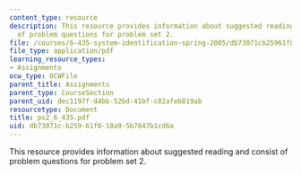 ```yaml
---
content_type: resource
description: This resource provides information about suggested reading and consist
  of problem questions for problem set 2.
file: /courses/6-435-system-identification-spring-2005/db73071cb25961f018a95b7847b1cd6a_ps2_6_435.pdf
file_type: application/pdf
learning_resource_types:
- Assignments
ocw_type: OCWFile
parent_title: Assignments
parent_type: CourseSection
parent_uid: dec1197f-d4bb-52bd-41bf-c82afeb819ab
resourcetype: Document
title: ps2_6_435.pdf
uid: db73071c-b259-61f0-18a9-5b7847b1cd6a
---
```

This resource provides information about suggested reading and consist of problem questions for problem set 2.

